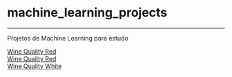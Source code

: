 # machine_learning_projects
<hr>
<p>Projetos de Machine Learning para estudo</p>
<a href="https://github.com/jpedrosantana/machine_learning_projects/tree/master/Concrete_Slump_Test">Wine Quality Red</a> <br>
<a href="https://github.com/jpedrosantana/machine_learning_projects/tree/master/WineQualityRed">Wine Quality Red</a> <br>
<a href="https://github.com/jpedrosantana/machine_learning_projects/tree/master/WineQualityWhite">Wine Quality White</a> <br>